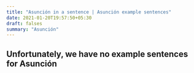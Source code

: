 ```yaml
---
title: "Asunción in a sentence | Asunción example sentences"
date: 2021-01-20T19:57:50+05:30
draft: falses
summary: "Asunción"
---
```

## Unfortunately, we have no example sentences for Asunción                 
